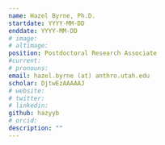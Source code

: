 ```yaml
---
name: Hazel Byrne, Ph.D.
startdate: YYYY-MM-DD
enddate: YYYY-MM-DD
# image:
# altimage:
position: Postdoctoral Research Associate
#current:
# pronouns:
email: hazel.byrne (at) anthro.utah.edu
scholar: DjtwEzAAAAAJ
# website:
# twitter:
# linkedin:
github: hazyyb
# orcid:
description: ""
---
```


